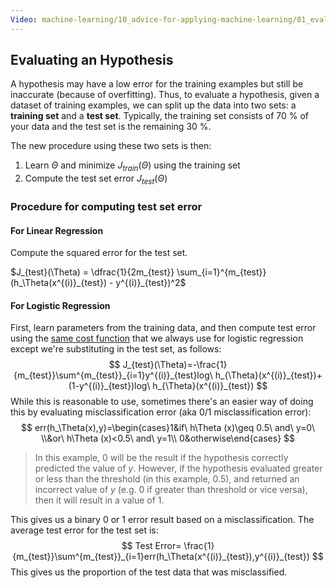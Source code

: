 ```yaml
---
Video: machine-learning/10_advice-for-applying-machine-learning/01_evaluating-a-learning-algorithm/02_evaluating-a-hypothesis.mp4
---
```


## Evaluating an Hypothesis

A hypothesis may have a low error for the training examples but still be inaccurate (because of overfitting). Thus, to evaluate a hypothesis, given a dataset of training examples, we can split up the data into two sets: a **training set** and a **test set**. Typically, the training set consists of 70 % of your data and the test set is the remaining 30 %.

The new procedure using these two sets is then:

1. Learn $\Theta$ and minimize $J_{train}(\Theta)$ using the training set
2. Compute the test set error $J_{test}(\Theta)$

### Procedure for computing test set error

#### For Linear Regression

Compute the squared error for the test set.

 $J_{test}(\Theta) = \dfrac{1}{2m_{test}} \sum_{i=1}^{m_{test}}(h_\Theta(x^{(i)}_{test}) - y^{(i)}_{test})^2$

#### For Logistic Regression

First, learn parameters from the training data, and then compute test error using the [same cost function](07-logistic-regression-model/02-simplified-cost-function.md) that we always use for logistic regression except we're substituting in the test set, as follows:
$$
J_{test}(\Theta)=-\frac{1}{m_{test}}\sum^{m_{test}}_{i=1}y^{(i)}_{test}log\ h_{\Theta}(x^{(i)}_{test})+(1-y^{(i)}_{test})log\ h_{\Theta}(x^{(i)}_{test})
$$
While this is reasonable to use, sometimes there's an easier way of doing this by evaluating misclassification error (aka 0/1 misclassification error):
$$
err(h_\Theta(x),y)=\begin{cases}1&if\  h\Theta (x)\geq 0.5\  and\  y=0\  \\&or\  h\Theta (x)<0.5\  and\  y=1\\ 0&otherwise\end{cases}
$$

> In this example, $0$ will be the result if the hypothesis correctly predicted the value of $y$.  However, if the hypothesis evaluated greater or less than the threshold (in this example, $0.5$), and returned an incorrect value of $y$ (e.g. 0 if greater than threshold or vice versa), then it will result in a value of $1$.

This gives us a binary 0 or 1 error result based on a misclassification. The average test error for the test set is:
$$
Test Error= \frac{1}{m_{test}}\sum^{m_{test}}_{i=1}err(h_\Theta(x^{(i)}_{test}),y^{(i)}_{test})
$$
This gives us the proportion of the test data that was misclassified.
